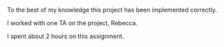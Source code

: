 To the best of my knowledge this project has been implemented correctly.

I worked with one TA on the project, Rebecca.

I spent about 2 hours on this assignment.
